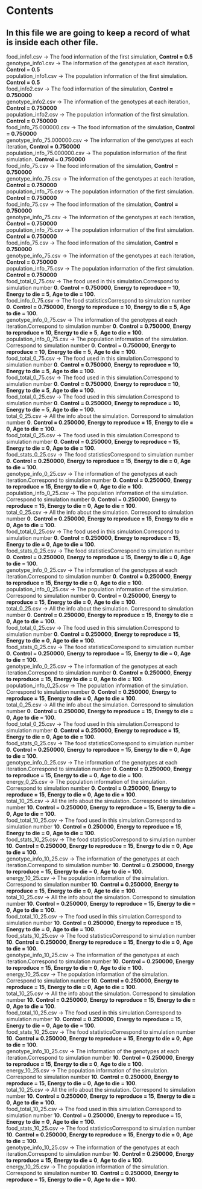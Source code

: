 # Contents  
## In this file we are going to keep a record of what is inside each other file.


 
food_info1.csv &rarr; The food information of the first simulation, **Control = 0.5**  
genotype_info1.csv &rarr; The information of the genotypes at each iteration, **Control = 0.5**  
population_info1.csv &rarr; The population information of the first simulation. **Control = 0.5**   
food_info2.csv &rarr; The food information of the simulation, **Control = 0.750000**  
genotype_info2.csv &rarr; The information of the genotypes at each iteration, **Control = 0.750000**  
population_info2.csv &rarr; The population information of the first simulation. **Control = 0.750000**  
food_info_75.000000.csv &rarr; The food information of the simulation, **Control = 0.750000**  
genotype_info_75.000000.csv &rarr; The information of the genotypes at each iteration, **Control = 0.750000**  
population_info_75.000000.csv &rarr; The population information of the first simulation. **Control = 0.750000**  
food_info_75.csv &rarr; The food information of the simulation, **Control = 0.750000**  
genotype_info_75.csv &rarr; The information of the genotypes at each iteration, **Control = 0.750000**  
population_info_75.csv &rarr; The population information of the first simulation. **Control = 0.750000**  
food_info_75.csv &rarr; The food information of the simulation, **Control = 0.750000**  
genotype_info_75.csv &rarr; The information of the genotypes at each iteration, **Control = 0.750000**  
population_info_75.csv &rarr; The population information of the first simulation. **Control = 0.750000**  
food_info_75.csv &rarr; The food information of the simulation, **Control = 0.750000**  
genotype_info_75.csv &rarr; The information of the genotypes at each iteration, **Control = 0.750000**  
population_info_75.csv &rarr; The population information of the first simulation. **Control = 0.750000**  
food_total_0_75.csv &rarr; The food used in this simulation.Correspond to simulation number **0**. **Control = 0.750000**, **Energy to reproduce = 10**, **Energy to die = 5**, **Age to die = 100**.  
food_info_0_75.csv &rarr; The food statisticsCorrespond to simulation number **0**. **Control = 0.750000**, **Energy to reproduce = 10**, **Energy to die = 5**, **Age to die = 100**.  
genotype_info_0_75.csv &rarr; The information of the genotypes at each iteration.Correspond to simulation number **0**. **Control = 0.750000**, **Energy to reproduce = 10**, **Energy to die = 5**, **Age to die = 100**.  
population_info_0_75.csv &rarr; The population information of the simulation. Correspond to simulation number **0**. **Control = 0.750000**, **Energy to reproduce = 10**, **Energy to die = 5**, **Age to die = 100**.  
food_total_0_75.csv &rarr; The food used in this simulation.Correspond to simulation number **0**. **Control = 0.750000**, **Energy to reproduce = 10**, **Energy to die = 5**, **Age to die = 100**.  
food_total_0_75.csv &rarr; The food used in this simulation.Correspond to simulation number **0**. **Control = 0.750000**, **Energy to reproduce = 10**, **Energy to die = 5**, **Age to die = 100**.  
food_total_0_25.csv &rarr; The food used in this simulation.Correspond to simulation number **0**. **Control = 0.250000**, **Energy to reproduce = 10**, **Energy to die = 5**, **Age to die = 100**.  
total_0_25.csv &rarr; All the info about the simulation. Correspond to simulation number **0**. **Control = 0.250000**, **Energy to reproduce = 15**, **Energy to die = 0**, **Age to die = 100**.  
food_total_0_25.csv &rarr; The food used in this simulation.Correspond to simulation number **0**. **Control = 0.250000**, **Energy to reproduce = 15**, **Energy to die = 0**, **Age to die = 100**.  
food_stats_0_25.csv &rarr; The food statisticsCorrespond to simulation number **0**. **Control = 0.250000**, **Energy to reproduce = 15**, **Energy to die = 0**, **Age to die = 100**.  
genotype_info_0_25.csv &rarr; The information of the genotypes at each iteration.Correspond to simulation number **0**. **Control = 0.250000**, **Energy to reproduce = 15**, **Energy to die = 0**, **Age to die = 100**.  
population_info_0_25.csv &rarr; The population information of the simulation. Correspond to simulation number **0**. **Control = 0.250000**, **Energy to reproduce = 15**, **Energy to die = 0**, **Age to die = 100**.  
total_0_25.csv &rarr; All the info about the simulation. Correspond to simulation number **0**. **Control = 0.250000**, **Energy to reproduce = 15**, **Energy to die = 0**, **Age to die = 100**.  
food_total_0_25.csv &rarr; The food used in this simulation.Correspond to simulation number **0**. **Control = 0.250000**, **Energy to reproduce = 15**, **Energy to die = 0**, **Age to die = 100**.  
food_stats_0_25.csv &rarr; The food statisticsCorrespond to simulation number **0**. **Control = 0.250000**, **Energy to reproduce = 15**, **Energy to die = 0**, **Age to die = 100**.  
genotype_info_0_25.csv &rarr; The information of the genotypes at each iteration.Correspond to simulation number **0**. **Control = 0.250000**, **Energy to reproduce = 15**, **Energy to die = 0**, **Age to die = 100**.  
population_info_0_25.csv &rarr; The population information of the simulation. Correspond to simulation number **0**. **Control = 0.250000**, **Energy to reproduce = 15**, **Energy to die = 0**, **Age to die = 100**.  
total_0_25.csv &rarr; All the info about the simulation. Correspond to simulation number **0**. **Control = 0.250000**, **Energy to reproduce = 15**, **Energy to die = 0**, **Age to die = 100**.  
food_total_0_25.csv &rarr; The food used in this simulation.Correspond to simulation number **0**. **Control = 0.250000**, **Energy to reproduce = 15**, **Energy to die = 0**, **Age to die = 100**.  
food_stats_0_25.csv &rarr; The food statisticsCorrespond to simulation number **0**. **Control = 0.250000**, **Energy to reproduce = 15**, **Energy to die = 0**, **Age to die = 100**.  
genotype_info_0_25.csv &rarr; The information of the genotypes at each iteration.Correspond to simulation number **0**. **Control = 0.250000**, **Energy to reproduce = 15**, **Energy to die = 0**, **Age to die = 100**.  
population_info_0_25.csv &rarr; The population information of the simulation. Correspond to simulation number **0**. **Control = 0.250000**, **Energy to reproduce = 15**, **Energy to die = 0**, **Age to die = 100**.  
total_0_25.csv &rarr; All the info about the simulation. Correspond to simulation number **0**. **Control = 0.250000**, **Energy to reproduce = 15**, **Energy to die = 0**, **Age to die = 100**.  
food_total_0_25.csv &rarr; The food used in this simulation.Correspond to simulation number **0**. **Control = 0.250000**, **Energy to reproduce = 15**, **Energy to die = 0**, **Age to die = 100**.  
food_stats_0_25.csv &rarr; The food statisticsCorrespond to simulation number **0**. **Control = 0.250000**, **Energy to reproduce = 15**, **Energy to die = 0**, **Age to die = 100**.  
genotype_info_0_25.csv &rarr; The information of the genotypes at each iteration.Correspond to simulation number **0**. **Control = 0.250000**, **Energy to reproduce = 15**, **Energy to die = 0**, **Age to die = 100**.  
energy_0_25.csv &rarr; The population information of the simulation. Correspond to simulation number **0**. **Control = 0.250000**, **Energy to reproduce = 15**, **Energy to die = 0**, **Age to die = 100**.  
total_10_25.csv &rarr; All the info about the simulation. Correspond to simulation number **10**. **Control = 0.250000**, **Energy to reproduce = 15**, **Energy to die = 0**, **Age to die = 100**.  
food_total_10_25.csv &rarr; The food used in this simulation.Correspond to simulation number **10**. **Control = 0.250000**, **Energy to reproduce = 15**, **Energy to die = 0**, **Age to die = 100**.  
food_stats_10_25.csv &rarr; The food statisticsCorrespond to simulation number **10**. **Control = 0.250000**, **Energy to reproduce = 15**, **Energy to die = 0**, **Age to die = 100**.  
genotype_info_10_25.csv &rarr; The information of the genotypes at each iteration.Correspond to simulation number **10**. **Control = 0.250000**, **Energy to reproduce = 15**, **Energy to die = 0**, **Age to die = 100**.  
energy_10_25.csv &rarr; The population information of the simulation. Correspond to simulation number **10**. **Control = 0.250000**, **Energy to reproduce = 15**, **Energy to die = 0**, **Age to die = 100**.  
total_10_25.csv &rarr; All the info about the simulation. Correspond to simulation number **10**. **Control = 0.250000**, **Energy to reproduce = 15**, **Energy to die = 0**, **Age to die = 100**.  
food_total_10_25.csv &rarr; The food used in this simulation.Correspond to simulation number **10**. **Control = 0.250000**, **Energy to reproduce = 15**, **Energy to die = 0**, **Age to die = 100**.  
food_stats_10_25.csv &rarr; The food statisticsCorrespond to simulation number **10**. **Control = 0.250000**, **Energy to reproduce = 15**, **Energy to die = 0**, **Age to die = 100**.  
genotype_info_10_25.csv &rarr; The information of the genotypes at each iteration.Correspond to simulation number **10**. **Control = 0.250000**, **Energy to reproduce = 15**, **Energy to die = 0**, **Age to die = 100**.  
energy_10_25.csv &rarr; The population information of the simulation. Correspond to simulation number **10**. **Control = 0.250000**, **Energy to reproduce = 15**, **Energy to die = 0**, **Age to die = 100**.  
total_10_25.csv &rarr; All the info about the simulation. Correspond to simulation number **10**. **Control = 0.250000**, **Energy to reproduce = 15**, **Energy to die = 0**, **Age to die = 100**.  
food_total_10_25.csv &rarr; The food used in this simulation.Correspond to simulation number **10**. **Control = 0.250000**, **Energy to reproduce = 15**, **Energy to die = 0**, **Age to die = 100**.  
food_stats_10_25.csv &rarr; The food statisticsCorrespond to simulation number **10**. **Control = 0.250000**, **Energy to reproduce = 15**, **Energy to die = 0**, **Age to die = 100**.  
genotype_info_10_25.csv &rarr; The information of the genotypes at each iteration.Correspond to simulation number **10**. **Control = 0.250000**, **Energy to reproduce = 15**, **Energy to die = 0**, **Age to die = 100**.  
energy_10_25.csv &rarr; The population information of the simulation. Correspond to simulation number **10**. **Control = 0.250000**, **Energy to reproduce = 15**, **Energy to die = 0**, **Age to die = 100**.  
total_10_25.csv &rarr; All the info about the simulation. Correspond to simulation number **10**. **Control = 0.250000**, **Energy to reproduce = 15**, **Energy to die = 0**, **Age to die = 100**.  
food_total_10_25.csv &rarr; The food used in this simulation.Correspond to simulation number **10**. **Control = 0.250000**, **Energy to reproduce = 15**, **Energy to die = 0**, **Age to die = 100**.  
food_stats_10_25.csv &rarr; The food statisticsCorrespond to simulation number **10**. **Control = 0.250000**, **Energy to reproduce = 15**, **Energy to die = 0**, **Age to die = 100**.  
genotype_info_10_25.csv &rarr; The information of the genotypes at each iteration.Correspond to simulation number **10**. **Control = 0.250000**, **Energy to reproduce = 15**, **Energy to die = 0**, **Age to die = 100**.  
energy_10_25.csv &rarr; The population information of the simulation. Correspond to simulation number **10**. **Control = 0.250000**, **Energy to reproduce = 15**, **Energy to die = 0**, **Age to die = 100**.  
